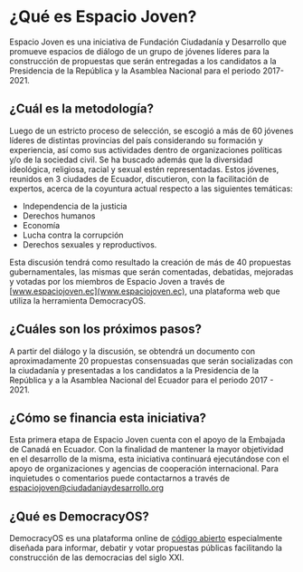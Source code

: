 ¿Qué es Espacio Joven?
======================


Espacio Joven es una iniciativa de Fundación Ciudadanía y Desarrollo que promueve espacios de diálogo de un grupo de jóvenes líderes para la construcción de propuestas que serán entregadas a los candidatos a la Presidencia de la República y la Asamblea Nacional para el periodo 2017-2021.

## ¿Cuál es la metodología?

Luego de un estricto proceso de selección, se escogió a más de 60 jóvenes líderes de distintas provincias del país considerando su formación y experiencia, así como sus actividades dentro de organizaciones políticas y/o de la sociedad civil. Se ha buscado además que la diversidad ideológica, religiosa, racial y sexual estén representadas. Estos jóvenes, reunidos en 3 ciudades de Ecuador, discutieron, con la facilitación de expertos, acerca de la coyuntura actual respecto a las siguientes temáticas:

* Independencia de la justicia
* Derechos humanos
* Economía
* Lucha contra la corrupción
* Derechos sexuales y reproductivos.

Esta discusión tendrá como resultado la creación de más de 40 propuestas gubernamentales, las mismas que serán comentadas, debatidas, mejoradas y votadas por los miembros de Espacio Joven a través de [www.espaciojoven.ec](www.espaciojoven.ec), una plataforma web que utiliza la herramienta DemocracyOS.

## ¿Cuáles son los próximos pasos?

A partir del diálogo y la discusión, se obtendrá un documento con aproximadamente 20 propuestas consensuadas que serán socializadas con la ciudadanía y presentadas a los candidatos a la Presidencia de la República y a la Asamblea Nacional del Ecuador para el periodo 2017 - 2021.

## ¿Cómo se financia esta iniciativa?

Esta primera etapa de Espacio Joven cuenta con el apoyo de la Embajada de Canadá en Ecuador. Con la finalidad de mantener la mayor objetividad en el desarrollo de la misma, esta iniciativa continuará ejecutándose con el apoyo de organizaciones y agencias de cooperación internacional.
Para inquietudes o comentarios puede contactarnos a través de [espaciojoven@ciudadaniaydesarrollo.org](espaciojoven@ciudadaniaydesarrollo.org)

## ¿Qué es DemocracyOS?

DemocracyOS es una plataforma online de <a href="https://github.com/DemocracyOS" target="_blank">código abierto</a> especialmente diseñada para informar, debatir y votar propuestas públicas facilitando la construcción de las democracias del siglo XXI.